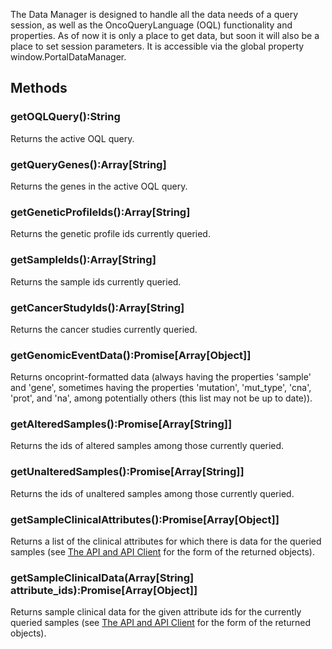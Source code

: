 The Data Manager is designed to handle all the data needs of a query session, as well as the OncoQueryLanguage (OQL) functionality and properties. As of now it is only a place to get data, but soon it will also be a place to set session parameters. It is accessible via the global property window.PortalDataManager.

## Methods

### getOQLQuery():String

Returns the active OQL query.

### getQueryGenes():Array[String]

Returns the genes in the active OQL query.

### getGeneticProfileIds():Array[String]

Returns the genetic profile ids currently queried.

### getSampleIds():Array[String]

Returns the sample ids currently queried.

### getCancerStudyIds():Array[String]

Returns the cancer studies currently queried.

### getGenomicEventData():Promise[Array[Object]]

Returns oncoprint-formatted data (always having the properties 'sample' and 'gene', sometimes having the properties 'mutation', 'mut_type', 'cna', 'prot', and 'na', among potentially others (this list may not be up to date)).

### getAlteredSamples():Promise[Array[String]]

Returns the ids of altered samples among those currently queried.

### getUnalteredSamples():Promise[Array[String]]

Returns the ids of unaltered samples among those currently queried.

### getSampleClinicalAttributes():Promise[Array[Object]]

Returns a list of the clinical attributes for which there is data for the queried samples (see [The API and API Client](The-API-and-API-Client-%5BBeta%5D.md#sample-clinical-attributes) for the form of the returned objects).

### getSampleClinicalData(Array[String] attribute_ids):Promise[Array[Object]]

Returns sample clinical data for the given attribute ids for the currently queried samples (see [The API and API Client](The-API-and-API-Client-%5BBeta%5D.md#sample-clinical-data) for the form of the returned objects).
